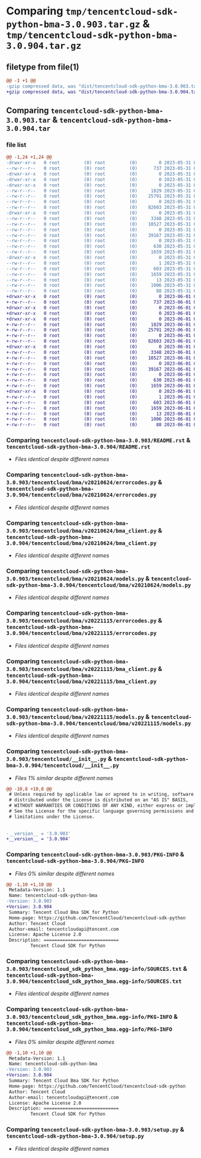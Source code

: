 # Comparing `tmp/tencentcloud-sdk-python-bma-3.0.903.tar.gz` & `tmp/tencentcloud-sdk-python-bma-3.0.904.tar.gz`

## filetype from file(1)

```diff
@@ -1 +1 @@
-gzip compressed data, was "dist/tencentcloud-sdk-python-bma-3.0.903.tar", last modified: Wed May 31 02:02:48 2023, max compression
+gzip compressed data, was "dist/tencentcloud-sdk-python-bma-3.0.904.tar", last modified: Thu Jun  1 02:27:02 2023, max compression
```

## Comparing `tencentcloud-sdk-python-bma-3.0.903.tar` & `tencentcloud-sdk-python-bma-3.0.904.tar`

### file list

```diff
@@ -1,24 +1,24 @@
-drwxr-xr-x   0 root         (0) root         (0)        0 2023-05-31 02:02:48.000000 tencentcloud-sdk-python-bma-3.0.903/
--rw-r--r--   0 root         (0) root         (0)      737 2023-05-31 02:02:48.000000 tencentcloud-sdk-python-bma-3.0.903/README.rst
-drwxr-xr-x   0 root         (0) root         (0)        0 2023-05-31 02:02:48.000000 tencentcloud-sdk-python-bma-3.0.903/tencentcloud/
-drwxr-xr-x   0 root         (0) root         (0)        0 2023-05-31 02:02:48.000000 tencentcloud-sdk-python-bma-3.0.903/tencentcloud/bma/
-drwxr-xr-x   0 root         (0) root         (0)        0 2023-05-31 02:02:48.000000 tencentcloud-sdk-python-bma-3.0.903/tencentcloud/bma/v20210624/
--rw-r--r--   0 root         (0) root         (0)     1829 2023-05-31 02:02:48.000000 tencentcloud-sdk-python-bma-3.0.903/tencentcloud/bma/v20210624/errorcodes.py
--rw-r--r--   0 root         (0) root         (0)    25791 2023-05-31 02:02:48.000000 tencentcloud-sdk-python-bma-3.0.903/tencentcloud/bma/v20210624/bma_client.py
--rw-r--r--   0 root         (0) root         (0)        0 2023-05-31 02:02:48.000000 tencentcloud-sdk-python-bma-3.0.903/tencentcloud/bma/v20210624/__init__.py
--rw-r--r--   0 root         (0) root         (0)    82603 2023-05-31 02:02:48.000000 tencentcloud-sdk-python-bma-3.0.903/tencentcloud/bma/v20210624/models.py
-drwxr-xr-x   0 root         (0) root         (0)        0 2023-05-31 02:02:48.000000 tencentcloud-sdk-python-bma-3.0.903/tencentcloud/bma/v20221115/
--rw-r--r--   0 root         (0) root         (0)     3348 2023-05-31 02:02:48.000000 tencentcloud-sdk-python-bma-3.0.903/tencentcloud/bma/v20221115/errorcodes.py
--rw-r--r--   0 root         (0) root         (0)    10527 2023-05-31 02:02:48.000000 tencentcloud-sdk-python-bma-3.0.903/tencentcloud/bma/v20221115/bma_client.py
--rw-r--r--   0 root         (0) root         (0)        0 2023-05-31 02:02:48.000000 tencentcloud-sdk-python-bma-3.0.903/tencentcloud/bma/v20221115/__init__.py
--rw-r--r--   0 root         (0) root         (0)    39167 2023-05-31 02:02:48.000000 tencentcloud-sdk-python-bma-3.0.903/tencentcloud/bma/v20221115/models.py
--rw-r--r--   0 root         (0) root         (0)        0 2023-05-31 02:02:48.000000 tencentcloud-sdk-python-bma-3.0.903/tencentcloud/bma/__init__.py
--rw-r--r--   0 root         (0) root         (0)      630 2023-05-31 02:02:48.000000 tencentcloud-sdk-python-bma-3.0.903/tencentcloud/__init__.py
--rw-r--r--   0 root         (0) root         (0)     1659 2023-05-31 02:02:48.000000 tencentcloud-sdk-python-bma-3.0.903/PKG-INFO
-drwxr-xr-x   0 root         (0) root         (0)        0 2023-05-31 02:02:48.000000 tencentcloud-sdk-python-bma-3.0.903/tencentcloud_sdk_python_bma.egg-info/
--rw-r--r--   0 root         (0) root         (0)        1 2023-05-31 02:02:48.000000 tencentcloud-sdk-python-bma-3.0.903/tencentcloud_sdk_python_bma.egg-info/dependency_links.txt
--rw-r--r--   0 root         (0) root         (0)      603 2023-05-31 02:02:48.000000 tencentcloud-sdk-python-bma-3.0.903/tencentcloud_sdk_python_bma.egg-info/SOURCES.txt
--rw-r--r--   0 root         (0) root         (0)     1659 2023-05-31 02:02:48.000000 tencentcloud-sdk-python-bma-3.0.903/tencentcloud_sdk_python_bma.egg-info/PKG-INFO
--rw-r--r--   0 root         (0) root         (0)       13 2023-05-31 02:02:48.000000 tencentcloud-sdk-python-bma-3.0.903/tencentcloud_sdk_python_bma.egg-info/top_level.txt
--rw-r--r--   0 root         (0) root         (0)     1006 2023-05-31 02:02:48.000000 tencentcloud-sdk-python-bma-3.0.903/setup.py
--rw-r--r--   0 root         (0) root         (0)       88 2023-05-31 02:02:48.000000 tencentcloud-sdk-python-bma-3.0.903/setup.cfg
+drwxr-xr-x   0 root         (0) root         (0)        0 2023-06-01 02:27:02.000000 tencentcloud-sdk-python-bma-3.0.904/
+-rw-r--r--   0 root         (0) root         (0)      737 2023-06-01 02:27:01.000000 tencentcloud-sdk-python-bma-3.0.904/README.rst
+drwxr-xr-x   0 root         (0) root         (0)        0 2023-06-01 02:27:02.000000 tencentcloud-sdk-python-bma-3.0.904/tencentcloud/
+drwxr-xr-x   0 root         (0) root         (0)        0 2023-06-01 02:27:02.000000 tencentcloud-sdk-python-bma-3.0.904/tencentcloud/bma/
+drwxr-xr-x   0 root         (0) root         (0)        0 2023-06-01 02:27:02.000000 tencentcloud-sdk-python-bma-3.0.904/tencentcloud/bma/v20210624/
+-rw-r--r--   0 root         (0) root         (0)     1829 2023-06-01 02:27:01.000000 tencentcloud-sdk-python-bma-3.0.904/tencentcloud/bma/v20210624/errorcodes.py
+-rw-r--r--   0 root         (0) root         (0)    25791 2023-06-01 02:27:01.000000 tencentcloud-sdk-python-bma-3.0.904/tencentcloud/bma/v20210624/bma_client.py
+-rw-r--r--   0 root         (0) root         (0)        0 2023-06-01 02:27:01.000000 tencentcloud-sdk-python-bma-3.0.904/tencentcloud/bma/v20210624/__init__.py
+-rw-r--r--   0 root         (0) root         (0)    82603 2023-06-01 02:27:01.000000 tencentcloud-sdk-python-bma-3.0.904/tencentcloud/bma/v20210624/models.py
+drwxr-xr-x   0 root         (0) root         (0)        0 2023-06-01 02:27:02.000000 tencentcloud-sdk-python-bma-3.0.904/tencentcloud/bma/v20221115/
+-rw-r--r--   0 root         (0) root         (0)     3348 2023-06-01 02:27:01.000000 tencentcloud-sdk-python-bma-3.0.904/tencentcloud/bma/v20221115/errorcodes.py
+-rw-r--r--   0 root         (0) root         (0)    10527 2023-06-01 02:27:01.000000 tencentcloud-sdk-python-bma-3.0.904/tencentcloud/bma/v20221115/bma_client.py
+-rw-r--r--   0 root         (0) root         (0)        0 2023-06-01 02:27:01.000000 tencentcloud-sdk-python-bma-3.0.904/tencentcloud/bma/v20221115/__init__.py
+-rw-r--r--   0 root         (0) root         (0)    39167 2023-06-01 02:27:01.000000 tencentcloud-sdk-python-bma-3.0.904/tencentcloud/bma/v20221115/models.py
+-rw-r--r--   0 root         (0) root         (0)        0 2023-06-01 02:27:01.000000 tencentcloud-sdk-python-bma-3.0.904/tencentcloud/bma/__init__.py
+-rw-r--r--   0 root         (0) root         (0)      630 2023-06-01 02:27:01.000000 tencentcloud-sdk-python-bma-3.0.904/tencentcloud/__init__.py
+-rw-r--r--   0 root         (0) root         (0)     1659 2023-06-01 02:27:02.000000 tencentcloud-sdk-python-bma-3.0.904/PKG-INFO
+drwxr-xr-x   0 root         (0) root         (0)        0 2023-06-01 02:27:02.000000 tencentcloud-sdk-python-bma-3.0.904/tencentcloud_sdk_python_bma.egg-info/
+-rw-r--r--   0 root         (0) root         (0)        1 2023-06-01 02:27:02.000000 tencentcloud-sdk-python-bma-3.0.904/tencentcloud_sdk_python_bma.egg-info/dependency_links.txt
+-rw-r--r--   0 root         (0) root         (0)      603 2023-06-01 02:27:02.000000 tencentcloud-sdk-python-bma-3.0.904/tencentcloud_sdk_python_bma.egg-info/SOURCES.txt
+-rw-r--r--   0 root         (0) root         (0)     1659 2023-06-01 02:27:02.000000 tencentcloud-sdk-python-bma-3.0.904/tencentcloud_sdk_python_bma.egg-info/PKG-INFO
+-rw-r--r--   0 root         (0) root         (0)       13 2023-06-01 02:27:02.000000 tencentcloud-sdk-python-bma-3.0.904/tencentcloud_sdk_python_bma.egg-info/top_level.txt
+-rw-r--r--   0 root         (0) root         (0)     1006 2023-06-01 02:27:01.000000 tencentcloud-sdk-python-bma-3.0.904/setup.py
+-rw-r--r--   0 root         (0) root         (0)       88 2023-06-01 02:27:02.000000 tencentcloud-sdk-python-bma-3.0.904/setup.cfg
```

### Comparing `tencentcloud-sdk-python-bma-3.0.903/README.rst` & `tencentcloud-sdk-python-bma-3.0.904/README.rst`

 * *Files identical despite different names*

### Comparing `tencentcloud-sdk-python-bma-3.0.903/tencentcloud/bma/v20210624/errorcodes.py` & `tencentcloud-sdk-python-bma-3.0.904/tencentcloud/bma/v20210624/errorcodes.py`

 * *Files identical despite different names*

### Comparing `tencentcloud-sdk-python-bma-3.0.903/tencentcloud/bma/v20210624/bma_client.py` & `tencentcloud-sdk-python-bma-3.0.904/tencentcloud/bma/v20210624/bma_client.py`

 * *Files identical despite different names*

### Comparing `tencentcloud-sdk-python-bma-3.0.903/tencentcloud/bma/v20210624/models.py` & `tencentcloud-sdk-python-bma-3.0.904/tencentcloud/bma/v20210624/models.py`

 * *Files identical despite different names*

### Comparing `tencentcloud-sdk-python-bma-3.0.903/tencentcloud/bma/v20221115/errorcodes.py` & `tencentcloud-sdk-python-bma-3.0.904/tencentcloud/bma/v20221115/errorcodes.py`

 * *Files identical despite different names*

### Comparing `tencentcloud-sdk-python-bma-3.0.903/tencentcloud/bma/v20221115/bma_client.py` & `tencentcloud-sdk-python-bma-3.0.904/tencentcloud/bma/v20221115/bma_client.py`

 * *Files identical despite different names*

### Comparing `tencentcloud-sdk-python-bma-3.0.903/tencentcloud/bma/v20221115/models.py` & `tencentcloud-sdk-python-bma-3.0.904/tencentcloud/bma/v20221115/models.py`

 * *Files identical despite different names*

### Comparing `tencentcloud-sdk-python-bma-3.0.903/tencentcloud/__init__.py` & `tencentcloud-sdk-python-bma-3.0.904/tencentcloud/__init__.py`

 * *Files 1% similar despite different names*

```diff
@@ -10,8 +10,8 @@
 # Unless required by applicable law or agreed to in writing, software
 # distributed under the License is distributed on an "AS IS" BASIS,
 # WITHOUT WARRANTIES OR CONDITIONS OF ANY KIND, either express or implied.
 # See the License for the specific language governing permissions and
 # limitations under the License.
 
 
-__version__ = '3.0.903'
+__version__ = '3.0.904'
```

### Comparing `tencentcloud-sdk-python-bma-3.0.903/PKG-INFO` & `tencentcloud-sdk-python-bma-3.0.904/PKG-INFO`

 * *Files 0% similar despite different names*

```diff
@@ -1,10 +1,10 @@
 Metadata-Version: 1.1
 Name: tencentcloud-sdk-python-bma
-Version: 3.0.903
+Version: 3.0.904
 Summary: Tencent Cloud Bma SDK for Python
 Home-page: https://github.com/TencentCloud/tencentcloud-sdk-python
 Author: Tencent Cloud
 Author-email: tencentcloudapi@tencent.com
 License: Apache License 2.0
 Description: ============================
         Tencent Cloud SDK for Python
```

### Comparing `tencentcloud-sdk-python-bma-3.0.903/tencentcloud_sdk_python_bma.egg-info/SOURCES.txt` & `tencentcloud-sdk-python-bma-3.0.904/tencentcloud_sdk_python_bma.egg-info/SOURCES.txt`

 * *Files identical despite different names*

### Comparing `tencentcloud-sdk-python-bma-3.0.903/tencentcloud_sdk_python_bma.egg-info/PKG-INFO` & `tencentcloud-sdk-python-bma-3.0.904/tencentcloud_sdk_python_bma.egg-info/PKG-INFO`

 * *Files 0% similar despite different names*

```diff
@@ -1,10 +1,10 @@
 Metadata-Version: 1.1
 Name: tencentcloud-sdk-python-bma
-Version: 3.0.903
+Version: 3.0.904
 Summary: Tencent Cloud Bma SDK for Python
 Home-page: https://github.com/TencentCloud/tencentcloud-sdk-python
 Author: Tencent Cloud
 Author-email: tencentcloudapi@tencent.com
 License: Apache License 2.0
 Description: ============================
         Tencent Cloud SDK for Python
```

### Comparing `tencentcloud-sdk-python-bma-3.0.903/setup.py` & `tencentcloud-sdk-python-bma-3.0.904/setup.py`

 * *Files identical despite different names*

